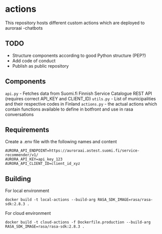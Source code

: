 # actions

This repository hosts different custom actions which are deployed to auroraai -chatbots

## TODO
- Structure components according to good Python structure (PEP?)
- Add code of conduct
- Publish as public repository

## Components

`api.py` - Fetches data from Suomi.fi Finnish Service Catalogue REST API (requires correct API_KEY and CLIENT_ID)
`utils.py` - List of municipalities and their respective codes in Finland
`actions.py` - the actual actions which contain functions available to define in botfront and use in rasa conversations

## Requirements

Create a .env file with the following names and content
```
AURORA_API_ENDPOINT=https://auroraai.astest.suomi.fi/service-recommender/v1/
AURORA_API_KEY=api_key_123
AURORA_API_CLIENT_ID=client_id_xyz
```

## Building
For local environment
```
docker build -t local-actions --build-arg RASA_SDK_IMAGE=rasa/rasa-sdk:2.8.3 .
```
For cloud environment
```
docker build -t cloud-actions -f Dockerfile.production --build-arg RASA_SDK_IMAGE=rasa/rasa-sdk:2.8.3 .
```